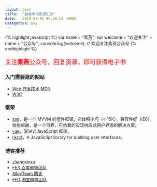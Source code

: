 ```yaml
---
layout: post
title:  "前端学习资源汇总"
date:   2019-08-03 09:50:51 +0800
categories: wsy
---
```


{% highlight javascript %}
var name = "素燕";
var welcome = "欢迎关注" + name + "公众号";
console.log(welcome);
// 欢迎关注素燕公众号
{% endhighlight %}

<p style="color: red;font-size: 20px">关注<strong>素燕</strong>公众号，回复资源，即可获得电子书</p>

### 入门需要逛的网站
- [Web 开发技术 MDN](https://developer.mozilla.org/zh-CN/docs/Web)
- [W3C](https://www.w3.org/2002/03/tutorials.html#webdesign_htmlcss)

### 框架
- [san](https://baidu.github.io/san/)，是一个 MVVM 的组件框架。它体积小巧（< 15K），兼容性好（IE6），性能卓越，是一个可靠、可依赖的实现响应式用户界面的解决方案。
- [vue](https://cn.vuejs.org/)，渐进式JavaScript 框架。
- [react](https://reactjs.org/)，A JavaScript library for building user interfaces。

### 博客推荐
- [zhangxinxu](https://www.zhangxinxu.com/)
- [FEX 百度前端团队](http://fex.baidu.com/)
- [AlloyTeam 腾讯](http://www.alloyteam.com/)
- [FED 淘宝前端团队](https://fed.taobao.org/)